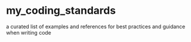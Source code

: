 # my_coding_standards
a curated list of examples and references for best practices and guidance when writing code
